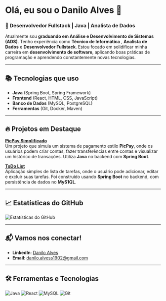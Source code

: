 # Olá, eu sou o **Danilo Alves** 👋

### 🚀 **Desenvolvedor Fullstack | Java | Analista de Dados**
Atualmente sou **graduando em Análise e Desenvolvimento de Sistemas (ADS)**. Tenho experiência como **Técnico de Informática** , **Analista de Dados** e **Desenvolvedor Fullstack**. Estou focado em solidificar minha carreira em **desenvolvimento de software**, aplicando boas práticas de programação e aprendendo constantemente novas tecnologias.

---


## 📚 Tecnologias que uso

- **Java** (Spring Boot, Spring Framework)
- **Frontend** (React, HTML, CSS, JavaScript)
- **Banco de Dados** (MySQL, PostgreSQL)
- **Ferramentas** (Git, Docker, Maven)

---

## 🔥 Projetos em Destaque

[**PicPay Simplificado**](https://github.com/DaniloAlves1902/picpaysimplificado)  
Um projeto que simula um sistema de pagamento estilo **PicPay**, onde os usuários podem criar contas, fazer transferências entre contas e visualizar um histórico de transações. Utiliza **Java** no backend com **Spring Boot**.

[**ToDo List**](https://github.com/DaniloAlves1902/todo-list)  
Aplicação simples de lista de tarefas, onde o usuário pode adicionar, editar e excluir suas tarefas. Foi construído usando **Spring Boot** no backend, com persistência de dados no **MyS1QL**.

---

## 📈 Estatísticas do GitHub

![Estatísticas do GitHub](https://github-readme-stats.vercel.app/api?username=DaniloAlves1902&show_icons=true&count_private=true&hide=prs&theme=radical)

---

## 📬 Vamos nos conectar!

- **LinkedIn**: [Danilo Alves](https://www.linkedin.com/in/danilo-de-figueiredo-alves-103262327/)
- **Email**: [danilo.alvess1902@gmail.com](mailto:danilo.alvess1902@gmail.com)

---

## 🛠️ Ferramentas e Tecnologias

![Java](https://img.shields.io/badge/Java-007396?style=for-the-badge&logo=java&logoColor=white)
![React](https://img.shields.io/badge/React-61DAFB?style=for-the-badge&logo=react&logoColor=black)
![MySQL](https://img.shields.io/badge/MySQL-4479A1?style=for-the-badge&logo=mysql&logoColor=white)
![Git](https://img.shields.io/badge/Git-F05032?style=for-the-badge&logo=git&logoColor=white)

